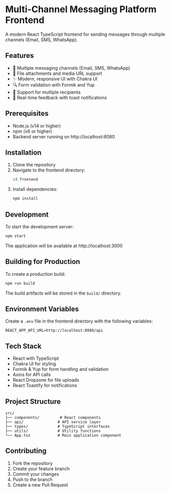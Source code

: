 # Multi-Channel Messaging Platform Frontend

A modern React TypeScript frontend for sending messages through multiple channels (Email, SMS, WhatsApp).

## Features

- 📱 Multiple messaging channels (Email, SMS, WhatsApp)
- 📎 File attachments and media URL support
- ✨ Modern, responsive UI with Chakra UI
- 🔍 Form validation with Formik and Yup
- 📄 Support for multiple recipients
- 🚀 Real-time feedback with toast notifications

## Prerequisites

- Node.js (v14 or higher)
- npm (v6 or higher)
- Backend server running on http://localhost:8080

## Installation

1. Clone the repository
2. Navigate to the frontend directory:
   ```bash
   cd frontend
   ```
3. Install dependencies:
   ```bash
   npm install
   ```

## Development

To start the development server:

```bash
npm start
```

The application will be available at http://localhost:3000

## Building for Production

To create a production build:

```bash
npm run build
```

The build artifacts will be stored in the `build/` directory.

## Environment Variables

Create a `.env` file in the frontend directory with the following variables:

```env
REACT_APP_API_URL=http://localhost:8080/api
```

## Tech Stack

- React with TypeScript
- Chakra UI for styling
- Formik & Yup for form handling and validation
- Axios for API calls
- React Dropzone for file uploads
- React Toastify for notifications

## Project Structure

```
src/
├── components/         # React components
├── api/               # API service layer
├── types/             # TypeScript interfaces
├── utils/             # Utility functions
└── App.tsx            # Main application component
```

## Contributing

1. Fork the repository
2. Create your feature branch
3. Commit your changes
4. Push to the branch
5. Create a new Pull Request
